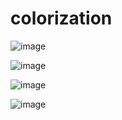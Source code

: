 # colorization 

![image](https://github.com/ga544523/de/blob/main/result/vegresult.PNG?raw=true)



![image](https://github.com/ga544523/de/blob/main/result/result%20same%20as%20paper.PNG?raw=true)


![image](https://github.com/ga544523/de/blob/main/result/result%20different%20with%20%20paper.PNG?raw=true)



![image](https://github.com/ga544523/de/blob/main/result/result%20build.PNG?raw=true)

